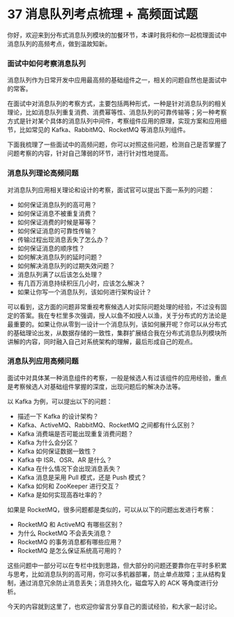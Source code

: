 # 37 消息队列考点梳理 + 高频面试题

你好，欢迎来到分布式消息队列模块的加餐环节，本课时我将和你一起梳理面试中消息队列的高频考点，做到温故知新。

### 面试中如何考察消息队列

消息队列作为日常开发中应用最高频的基础组件之一，相关的问题自然也是面试中的常客。

在面试中对消息队列的考察方式，主要包括两种形式，一种是针对消息队列的相关理论，比如消息队列重复消费、消费幂等性、消息队列的可靠传输等；另一种考察方式是针对某个具体的消息队列中间件，考察组件应用的原理，实现方案和应用细节，比如常见的 Kafka、RabbitMQ、RocketMQ 等消息队列组件。

下面我梳理了一些面试中的高频问题，你可以对照这些问题，检测自己是否掌握了问题考察的内容，针对自己薄弱的环节，进行针对性地提高。

### 消息队列理论高频问题

对消息队列应用相关理论和设计的考察，面试官可以提出下面一系列的问题：

- 如何保证消息队列的高可用？
- 如何保证消息不被重复消费？
- 如何保证消费的时候是幂等？
- 如何保证消息的可靠性传输？
- 传输过程出现消息丢失了怎么办？
- 如何保证消息的顺序性？
- 如何解决消息队列的延时问题？
- 如何解决消息队列的过期失效问题？
- 消息队列满了以后该怎么处理？
- 有几百万消息持续积压几小时，应该怎么解决？
- 如果让你写一个消息队列，该如何进行架构设计？

可以看到，这方面的问题非常重视考察候选人对实际问题处理的经验，不过没有固定的答案。我在专栏里多次强调，授人以鱼不如授人以渔，关于分布式的方法论是最重要的。如果让你从零到一设计一个消息队列，该如何展开呢？你可以从分布式的基础理论出发，从数据存储的一致性，集群扩展结合我在分布式消息队列模块所讲解的内容，同时融入自己对系统架构的理解，最后形成自己的观点。

### 消息队列应用高频问题

面试中对具体某一种消息组件的考察，一般是候选人有过该组件的应用经验，重点是考察候选人对基础组件掌握的深度，出现问题后的解决办法等。

以 Kafka 为例，可以提出以下的问题：

- 描述一下 Kafka 的设计架构？
- Kafka、ActiveMQ、RabbitMQ、RocketMQ 之间都有什么区别？
- Kafka 消费端是否可能出现重复消费问题？
- Kafka 为什么会分区？
- Kafka 如何保证数据一致性？
- Kafka 中 ISR、OSR、AR 是什么？
- Kafka 在什么情况下会出现消息丢失？
- Kafka 消息是采用 Pull 模式，还是 Push 模式？
- Kafka 如何和 ZooKeeper 进行交互？
- Kafka 是如何实现高吞吐率的？

如果是 RocketMQ，很多问题都是类似的，可以从以下的问题出发进行考察：

- RocketMQ 和 ActiveMQ 有哪些区别？
- 为什么 RocketMQ 不会丢失消息？
- RocketMQ 的事务消息都有哪些应用？
- RocketMQ 是怎么保证系统高可用的？

这些问题中一部分可以在专栏中找到思路，但大部分的问题还要靠你在平时多积累与思考，比如消息队列的高可用，你可以多机器部署，防止单点故障；主从结构复制，通过消息冗余防止消息丢失；消息持久化，磁盘写入的 ACK 等角度进行分析。

今天的内容就到这里了，也欢迎你留言分享自己的面试经验，和大家一起讨论。